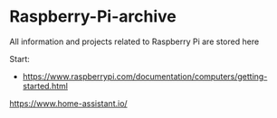 # Raspberry-Pi-archive
All information and projects related to Raspberry Pi are stored here


Start:
- https://www.raspberrypi.com/documentation/computers/getting-started.html


https://www.home-assistant.io/
